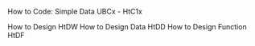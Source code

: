 How to Code: Simple Data
UBCx -  HtC1x

How to Design HtDW
How to Design Data HtDD
How to Design Function HtDF